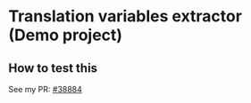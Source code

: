 # Translation variables extractor (Demo project)

## How to test this
See my PR: [#38884](https://github.com/symfony/symfony/pull/38884)